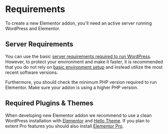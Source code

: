 # Requirements

To create a new Elementor addon, you'll need an active server running WordPress and Elementor.

## Server Requirements

You can use the basic [server requirements required to run WordPress](https://wordpress.org/about/requirements/). However, to protect your environment and make it faster, it is recommended that you do not rely on [basic environment setup](https://make.wordpress.org/hosting/handbook/server-environment/) and instead utilize the most recent software versions.

Furthermore, you should check the minimum PHP version required to run Elementor. Make sure your addon is using a higher PHP version.

## Required Plugins & Themes

When developing new Elementor addon we recommend to use a clean WordPress installation with [Elementor](https://wordpress.org/plugins/elementor/) and [Hello Theme](https://wordpress.org/themes/hello-elementor/). If you plan to extent Pro features you should also install [Elementor Pro](https://elementor.com/pro/).
